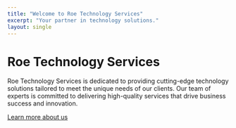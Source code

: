 ```yaml
---
title: "Welcome to Roe Technology Services"
excerpt: "Your partner in technology solutions."
layout: single
---
```


# Roe Technology Services

Roe Technology Services is dedicated to providing cutting-edge technology solutions tailored to meet the unique needs of our clients. Our team of experts is committed to delivering high-quality services that drive business success and innovation.

[Learn more about us](about.md)